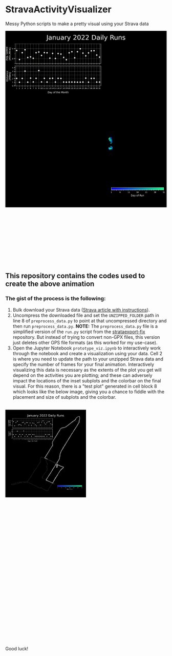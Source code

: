 # StravaActivityVisualizer
Messy Python scripts to make a pretty visual using your Strava data

<div class="nav3" style="height:705px;">
    <img src="janruns.gif" alt="January Runs Animation" width="100%"></a>
</div>

<br>

## This repository contains the codes used to create the above animation

### The gist of the process is the following:

1. Bulk download your Strava data ([Strava article with instructions](https://support.strava.com/hc/en-us/articles/216918437-Exporting-your-Data-and-Bulk-Export)).
2. Uncompress the downloaded file and set the `UNZIPPED_FOLDER` path in line 8 of `preprocess_data.py` to point at that uncompressed directory and then run `preprocess_data.py`. **NOTE:** The `preprocess_data.py` file is a simplified version of the `run.py` script from the [strataexport-fix](https://github.com/lhotakj/stravaexport-fix) repository. But instead of trying to convert non-GPX files, this version just deletes other GPS file formats (as this worked for my use-case).
3. Open the Jupyter Notebook `prototype_viz.ipynb` to interactively work through the notebook and create a visualization using your data. Cell 2 is where you need to update the path to your unzipped Strava data and specify the number of frames for your final animation. Interactively visualizing this data is necessary as the extents of the plot you get will depend on the activities you are plotting; and these can adversely impact the locations of the inset subplots and the colorbar on the final visual. For this reason, there is a "test plot" generated in cell block 8 which looks like the below image, giving you a chance to fiddle with the placement and size of subplots and the colorbar.

<br>

<div class="nav3" style="height:705px;">
    <img src="test_plot.png" alt="January Runs Test Plot" width="50%"></a>
</div>

<br>

Good luck!
